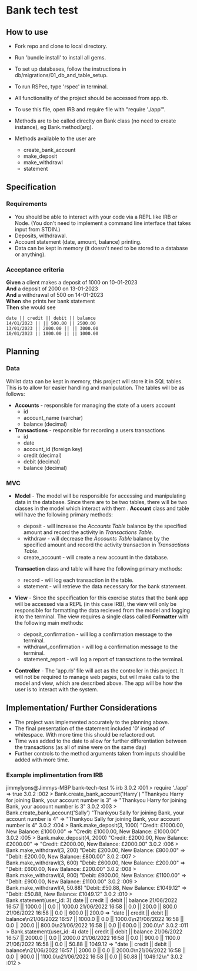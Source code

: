 # Bank tech test

## How to use

* Fork repo and clone to local directory.
* Run 'bundle install' to install all gems.
* To set up databases, follow the instructions in db/migrations/01_db_and_table_setup.
* To run RSPec, type 'rspec' in terminal.

* All functionality of the project should be accessed from app.rb. 
* To use this file, open IRB and require file with "require './app'".
* Methods are to be called direclty on Bank class (no need to create instance), eg Bank.method(arg).
* Methods available to the user are
  * create_bank_account
  * make_deposit
  * make_withdrawl
  * statement

## Specification

### Requirements

* You should be able to interact with your code via a REPL like IRB or Node.  (You don't need to implement a command line interface that takes input from STDIN.)
* Deposits, withdrawal.
* Account statement (date, amount, balance) printing.
* Data can be kept in memory (it doesn't need to be stored to a database or anything).

### Acceptance criteria

**Given** a client makes a deposit of 1000 on 10-01-2023  
**And** a deposit of 2000 on 13-01-2023  
**And** a withdrawal of 500 on 14-01-2023  
**When** she prints her bank statement  
**Then** she would see

```
date || credit || debit || balance
14/01/2023 || || 500.00 || 2500.00
13/01/2023 || 2000.00 || || 3000.00
10/01/2023 || 1000.00 || || 1000.00
```

## Planning

### Data

Whilst data can be kept in memory, this project will store it in SQL tables. This is to allow for easier handling and manipulation. The tables will be as follows:

* **Accounts** - responsible for managing the state of a users account
  - id 
  - account_name (varchar)
  - balance (decimal)
* **Transactions** - responsible for recording a users transactions
  - id
  - date
  - account_id (foreign key)
  - credit (decimal)
  - debit (decimal)
  - balance (decimal)

### MVC

* **Model** - The model will be responsible for accessing and manipulating data in the database. Since there are to be two tables, there will be two classes in the model which interact with them . **Account** class and table will have the following primary methods:
  - deposit - will increase the *Accounts Table* balance by the specified amount and record the activity in *Transactions Table*.
  - withdraw - will decrease the *Accounts Table* balance by the specified amount and record the activity transaction in *Transactions Table*.
  - create_account - will create a new account in the database.

  **Transaction** class and table will have the following primary methods:
  - record - will log each transaction in the table.
  - statement - will retrieve the data necessary for the bank statement.

* **View** - Since the specification for this exercise states that the bank app will be accessed via a REPL (in this case IRB), the view will only be responsible for formatting the data recieved from the model and logging it to the terminal. The view requires a single class called **Formatter** with the following main methods:
  - deposit_confirmation - will log a confirmation message to the terminal.
  - withdrawl_confirmation - will log a confirmation message to the terminal.
  - statement_report - will log a report of transactions to the terminal.

* **Controller** - The 'app.rb' file will act as the controller in this project. It will not be required to manage web pages, but will make calls to the model and view, which are described above. The app will be how the user is to interact with the system.

## Implementation/ Further Considerations

* The project was implemented accurately to the planning above. 
* The final presentation of the statement included '0' instead of whitespace. With more time this should be refactored out. 
* Time was added to the date to allow for further differentiation between the transactions (as all of mine were on the same day)
* Further controls to the method arguments taken from inputs should be added with more time. 

### Example implimentation from IRB

jimmylyons@Jimmys-MBP bank-tech-test % irb 
3.0.2 :001 > require './app'
 => true 
3.0.2 :002 > Bank.create_bank_account('Harry')
"Thankyou Harry for joining Bank, your account number is 3"
 => "Thankyou Harry for joining Bank, your account number is 3" 
3.0.2 :003 > Bank.create_bank_account('Sally')
"Thankyou Sally for joining Bank, your account number is 4"
 => "Thankyou Sally for joining Bank, your account number is 4" 
3.0.2 :004 > Bank.make_deposit(3, 1000)
"Credit: £1000.00, New Balance: £1000.00"
 => "Credit: £1000.00, New Balance: £1000.00" 
3.0.2 :005 > Bank.make_deposit(4, 2000)
"Credit: £2000.00, New Balance: £2000.00"
 => "Credit: £2000.00, New Balance: £2000.00" 
3.0.2 :006 > Bank.make_withdrawl(3, 200)
"Debit: £200.00, New Balance: £800.00"
 => "Debit: £200.00, New Balance: £800.00" 
3.0.2 :007 > Bank.make_withdrawl(3, 600)
"Debit: £600.00, New Balance: £200.00"
 => "Debit: £600.00, New Balance: £200.00" 
3.0.2 :008 > Bank.make_withdrawl(4, 900)
"Debit: £900.00, New Balance: £1100.00"
 => "Debit: £900.00, New Balance: £1100.00" 
3.0.2 :009 > Bank.make_withdrawl(4, 50.88)
"Debit: £50.88, New Balance: £1049.12"
 => "Debit: £50.88, New Balance: £1049.12" 
3.0.2 :010 > Bank.statement(user_id: 3)
date || credit || debit || balance
21/06/2022 16:57 || 1000.0 || 0.0 || 1000.0
21/06/2022 16:58 || 0.0 || 200.0 || 800.0
21/06/2022 16:58 || 0.0 || 600.0 || 200.0
 => "date || credit || debit || balance\n21/06/2022 16:57 || 1000.0 || 0.0 || 1000.0\n21/06/2022 16:58 || 0.0 || 200.0 || 800.0\n21/06/2022 16:58 || 0.0 || 600.0 || 200.0\n" 
3.0.2 :011 > Bank.statement(user_id: 4)
date || credit || debit || balance
21/06/2022 16:57 || 2000.0 || 0.0 || 2000.0
21/06/2022 16:58 || 0.0 || 900.0 || 1100.0
21/06/2022 16:58 || 0.0 || 50.88 || 1049.12
 => "date || credit || debit || balance\n21/06/2022 16:57 || 2000.0 || 0.0 || 2000.0\n21/06/2022 16:58 || 0.0 || 900.0 || 1100.0\n21/06/2022 16:58 || 0.0 || 50.88 || 1049.12\n" 
3.0.2 :012 > 
